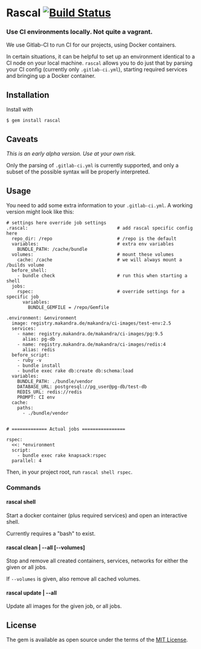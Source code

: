 # Rascal [![Build Status](https://travis-ci.org/makandra/rascal.svg?branch=master)](https://travis-ci.org/makandra/rascal)

### Use CI environments locally. Not quite a vagrant.

We use Gitlab-CI to run CI for our projects, using Docker containers.

In certain situations, it can be helpful to set up an environment identical to a CI
node on your local machine. `rascal` allows you to do just that by parsing your CI config
(currently only `.gitlab-ci.yml`), starting required services and bringing up a Docker
container.

## Installation

Install with

    $ gem install rascal


## Caveats

*This is an early alpha version. Use at your own risk.*

Only the parsing of `.gitlab-ci.yml` is currently supported, and only a subset of the possible syntax
will be properly interpreted.


## Usage

You need to add some extra information to your `.gitlab-ci.yml`. A working version might look like this:

```
# settings here override job settings
.rascal:                                 # add rascal specific config here
  repo_dir: /repo                        # /repo is the default
  variables:                             # extra env variables
    BUNDLE_PATH: /cache/bundle
  volumes:                               # mount these volumes
    cache: /cache                        # we will always mount a /builds volume
  before_shell:
    - bundle check                       # run this when starting a shell
  jobs:
    rspec:                               # override settings for a specific job
      variables:
        BUNDLE_GEMFILE = /repo/Gemfile

.environment: &environment
  image: registry.makandra.de/makandra/ci-images/test-env:2.5
  services:
    - name: registry.makandra.de/makandra/ci-images/pg:9.5
      alias: pg-db
    - name: registry.makandra.de/makandra/ci-images/redis:4
      alias: redis
  before_script:
    - ruby -v
    - bundle install
    - bundle exec rake db:create db:schema:load
  variables:
    BUNDLE_PATH: ./bundle/vendor
    DATABASE_URL: postgresql://pg_user@pg-db/test-db
    REDIS_URL: redis://redis
    PROMPT: CI env
  cache:
    paths:
      - ./bundle/vendor


# ============= Actual jobs ================

rspec:
  <<: *environment
  script:
    - bundle exec rake knapsack:rspec
  parallel: 4
```

Then, in your project root, run `rascal shell rspec`.


### Commands

#### rascal shell <job>

Start a docker container (plus required services) and open an interactive shell.

Currently requires a "bash" to exist.


#### rascal clean <job> | --all [--volumes]

Stop and remove all created containers, services, networks for either the given or all jobs.

If `--volumes` is given, also remove all cached volumes.


#### rascal update <job> | --all

Update all images for the given job, or all jobs.


## License

The gem is available as open source under the terms of the [MIT License](https://opensource.org/licenses/MIT).
